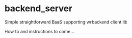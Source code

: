 backend_server
==============

Simple straightforward BaaS supporting wrbackend client lib 

How to and instructions to come...
